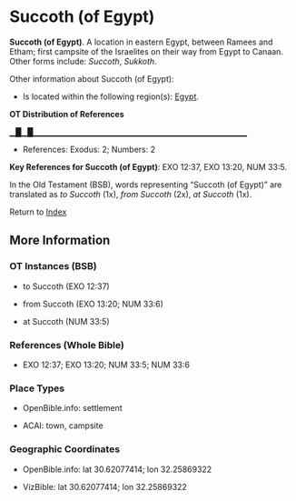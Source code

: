 # Succoth (of Egypt)
**Succoth (of Egypt)**. 
A location in eastern Egypt, between Ramees and Etham; first campsite of the Israelites on their way from Egypt to Canaan. 
Other forms include: 
*Succoth*, *Sukkoth*. 




Other information about Succoth (of Egypt):


* Is located within the following region(s): 
[Egypt](Egypt.md). 


**OT Distribution of References**

▁█▁█▁▁▁▁▁▁▁▁▁▁▁▁▁▁▁▁▁▁▁▁▁▁▁▁▁▁▁▁▁▁▁▁▁▁▁
* References: Exodus: 2; Numbers: 2



**Key References for Succoth (of Egypt)**: 
EXO 12:37, EXO 13:20, NUM 33:5. 


In the Old Testament (BSB), words representing “Succoth (of Egypt)” are translated as 
*to Succoth* (1x), *from Succoth* (2x), *at Succoth* (1x). 




Return to [Index](00-Index.md)

## More Information

### OT Instances (BSB)

* to Succoth (EXO 12:37)

* from Succoth (EXO 13:20; NUM 33:6)

* at Succoth (NUM 33:5)



### References (Whole Bible)

* EXO 12:37; EXO 13:20; NUM 33:5; NUM 33:6


### Place Types

* OpenBible.info: settlement

* ACAI: town, campsite



### Geographic Coordinates

* OpenBible.info: lat 30.62077414; lon 32.25869322

* VizBible: lat 30.62077414; lon 32.25869322




